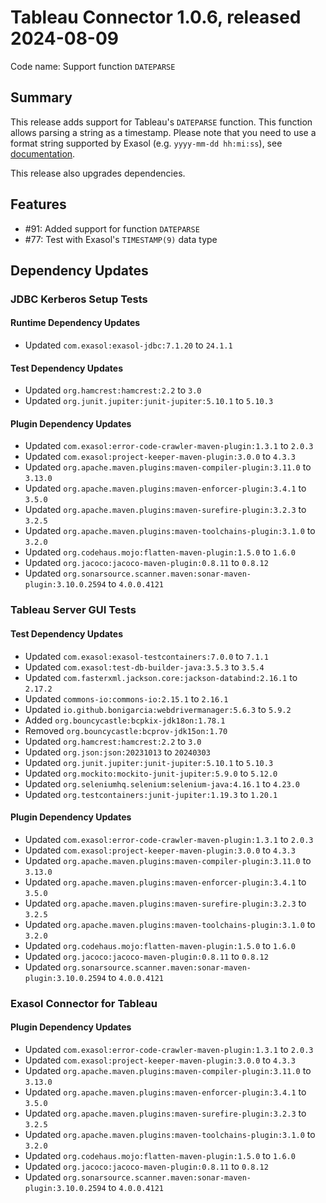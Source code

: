 # Tableau Connector 1.0.6, released 2024-08-09

Code name: Support function `DATEPARSE`

## Summary

This release adds support for Tableau's `DATEPARSE` function. This function allows parsing a string as a timestamp. Please note that you need to use a format string supported by Exasol (e.g. `yyyy-mm-dd hh:mi:ss`), see [documentation](https://docs.exasol.com/db/latest/sql_references/formatmodels.htm#DateTimeFormatModels).

This release also upgrades dependencies.

## Features

* #91: Added support for function `DATEPARSE`
* #77: Test with Exasol's `TIMESTAMP(9)` data type

## Dependency Updates

### JDBC Kerberos Setup Tests

#### Runtime Dependency Updates

* Updated `com.exasol:exasol-jdbc:7.1.20` to `24.1.1`

#### Test Dependency Updates

* Updated `org.hamcrest:hamcrest:2.2` to `3.0`
* Updated `org.junit.jupiter:junit-jupiter:5.10.1` to `5.10.3`

#### Plugin Dependency Updates

* Updated `com.exasol:error-code-crawler-maven-plugin:1.3.1` to `2.0.3`
* Updated `com.exasol:project-keeper-maven-plugin:3.0.0` to `4.3.3`
* Updated `org.apache.maven.plugins:maven-compiler-plugin:3.11.0` to `3.13.0`
* Updated `org.apache.maven.plugins:maven-enforcer-plugin:3.4.1` to `3.5.0`
* Updated `org.apache.maven.plugins:maven-surefire-plugin:3.2.3` to `3.2.5`
* Updated `org.apache.maven.plugins:maven-toolchains-plugin:3.1.0` to `3.2.0`
* Updated `org.codehaus.mojo:flatten-maven-plugin:1.5.0` to `1.6.0`
* Updated `org.jacoco:jacoco-maven-plugin:0.8.11` to `0.8.12`
* Updated `org.sonarsource.scanner.maven:sonar-maven-plugin:3.10.0.2594` to `4.0.0.4121`

### Tableau Server GUI Tests

#### Test Dependency Updates

* Updated `com.exasol:exasol-testcontainers:7.0.0` to `7.1.1`
* Updated `com.exasol:test-db-builder-java:3.5.3` to `3.5.4`
* Updated `com.fasterxml.jackson.core:jackson-databind:2.16.1` to `2.17.2`
* Updated `commons-io:commons-io:2.15.1` to `2.16.1`
* Updated `io.github.bonigarcia:webdrivermanager:5.6.3` to `5.9.2`
* Added `org.bouncycastle:bcpkix-jdk18on:1.78.1`
* Removed `org.bouncycastle:bcprov-jdk15on:1.70`
* Updated `org.hamcrest:hamcrest:2.2` to `3.0`
* Updated `org.json:json:20231013` to `20240303`
* Updated `org.junit.jupiter:junit-jupiter:5.10.1` to `5.10.3`
* Updated `org.mockito:mockito-junit-jupiter:5.9.0` to `5.12.0`
* Updated `org.seleniumhq.selenium:selenium-java:4.16.1` to `4.23.0`
* Updated `org.testcontainers:junit-jupiter:1.19.3` to `1.20.1`

#### Plugin Dependency Updates

* Updated `com.exasol:error-code-crawler-maven-plugin:1.3.1` to `2.0.3`
* Updated `com.exasol:project-keeper-maven-plugin:3.0.0` to `4.3.3`
* Updated `org.apache.maven.plugins:maven-compiler-plugin:3.11.0` to `3.13.0`
* Updated `org.apache.maven.plugins:maven-enforcer-plugin:3.4.1` to `3.5.0`
* Updated `org.apache.maven.plugins:maven-surefire-plugin:3.2.3` to `3.2.5`
* Updated `org.apache.maven.plugins:maven-toolchains-plugin:3.1.0` to `3.2.0`
* Updated `org.codehaus.mojo:flatten-maven-plugin:1.5.0` to `1.6.0`
* Updated `org.jacoco:jacoco-maven-plugin:0.8.11` to `0.8.12`
* Updated `org.sonarsource.scanner.maven:sonar-maven-plugin:3.10.0.2594` to `4.0.0.4121`

### Exasol Connector for Tableau

#### Plugin Dependency Updates

* Updated `com.exasol:error-code-crawler-maven-plugin:1.3.1` to `2.0.3`
* Updated `com.exasol:project-keeper-maven-plugin:3.0.0` to `4.3.3`
* Updated `org.apache.maven.plugins:maven-compiler-plugin:3.11.0` to `3.13.0`
* Updated `org.apache.maven.plugins:maven-enforcer-plugin:3.4.1` to `3.5.0`
* Updated `org.apache.maven.plugins:maven-surefire-plugin:3.2.3` to `3.2.5`
* Updated `org.apache.maven.plugins:maven-toolchains-plugin:3.1.0` to `3.2.0`
* Updated `org.codehaus.mojo:flatten-maven-plugin:1.5.0` to `1.6.0`
* Updated `org.jacoco:jacoco-maven-plugin:0.8.11` to `0.8.12`
* Updated `org.sonarsource.scanner.maven:sonar-maven-plugin:3.10.0.2594` to `4.0.0.4121`
